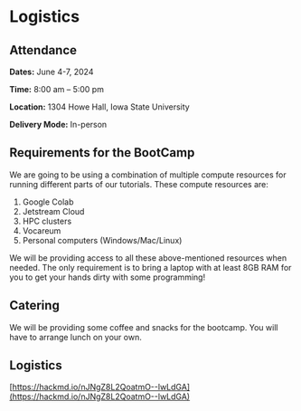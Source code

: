 # Logistics

## Attendance
**Dates:** June 4-7, 2024

**Time:** 8:00 am – 5:00 pm

**Location:** 1304 Howe Hall, Iowa State University

**Delivery Mode:** In-person


## Requirements for the BootCamp
We are going to be using a combination of multiple compute resources for running different parts of our tutorials. These compute resources are:
1. Google Colab
2. Jetstream Cloud
3. HPC clusters
4. Vocareum
5. Personal computers (Windows/Mac/Linux)

We will be providing access to all these above-mentioned resources when needed. The only requirement is to bring a laptop with at least 8GB RAM for you to get your hands dirty with some programming!

## Catering
We will be providing some coffee and snacks for the bootcamp. You will have to arrange lunch on your own.


## Logistics
[https://hackmd.io/nJNgZ8L2QoatmO--lwLdGA](https://hackmd.io/nJNgZ8L2QoatmO--lwLdGA)
